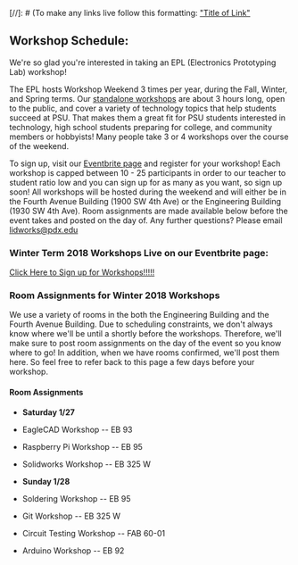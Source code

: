 [//]: # (To make any links live follow this formatting:
["Title of Link"](Link)


## Workshop Schedule:

We're so glad you're interested in taking an EPL (Electronics Prototyping Lab) workshop! 

The EPL hosts Workshop Weekend 3 times per year, during the Fall, Winter, and Spring terms. Our [standalone workshops](https://www.eventbrite.com/o/portland-state-university-electronics-prototyping-lab-epl-11381470478) are about 3 hours long, open to the public, and cover a variety of technology topics that help students succeed at PSU. That makes them a great fit for PSU students interested in technology, high school students preparing for college, and community members or hobbyists! Many people take 3 or 4 workshops over the course of the weekend.

To sign up, visit our [Eventbrite page](https://www.eventbrite.com/o/portland-state-university-electronics-prototyping-lab-epl-11381470478) and register for your workshop! Each workshop is capped between 10 - 25 participants in order to our teacher to student ratio low and you can sign up for as many as you want, so sign up soon! All workshops will be hosted during the weekend and will either be in the Fourth Avenue Building (1900 SW 4th Ave) or the Engineering Building (1930 SW 4th Ave). Room assignments are made available below before the event takes and posted on the day of. Any further questions? Please email <lidworks@pdx.edu>

### Winter Term 2018 Workshops Live on our Eventbrite page: 

[Click Here to Sign up for Workshops!!!!!](https://www.eventbrite.com/o/portland-state-university-electronics-prototyping-lab-epl-11381470478)

### Room Assignments for Winter 2018 Workshops

We use a variety of rooms in the both the Engineering Building and the Fourth Avenue Building. Due to scheduling constraints, we don't always know where we'll be until a shortly before the workshops. Therefore, we'll make sure to post room assignments on the day of the event so you know where to go! In addition, when we have rooms confirmed, we'll post them here. So feel free to refer back to this page a few days before your workshop.

#### Room Assignments
- **Saturday 1/27**
- EagleCAD Workshop -- EB 93
- Raspberry Pi Workshop -- EB 95
- Solidworks Workshop -- EB 325 W

- **Sunday 1/28**
- Soldering Workshop -- EB 95
- Git Workshop -- EB 325 W
- Circuit Testing Workshop -- FAB 60-01
- Arduino Workshop -- EB 92